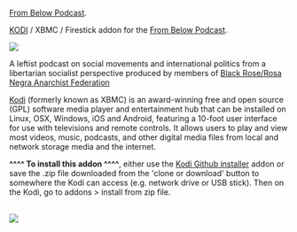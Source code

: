 <a href="https://frombelowpodcast.com">From Below Podcast</a>.<br>

<a href="kodi.tv">KODI<a> / XBMC / Firestick addon for the <a href="https://frombelowpodcast.com">From Below Podcast</a>.<br>

<img src="https://frombelowpodcast.com/wp-content/uploads/2019/02/From-Below-Wide2.jpg"><br>

A leftist podcast on social movements and international politics from a libertarian socialist perspective produced by members of <a href="http://blackrosefed.org/">Black Rose/Rosa Negra Anarchist Federation</a><br>

<a href="www.kodi.tv">Kodi</a> (formerly known as XBMC) is an award-winning free and open source (GPL) software media player and entertainment hub that can be installed on Linux, OSX, Windows, iOS and Android, featuring a 10-foot user interface for use with televisions and remote controls. It allows users to play and view most videos, music, podcasts, and other digital media files from local and network storage media and the internet.<br>

<b>^^^^ To install this addon ^^^^</b>, either use the <a href="https://www.tvaddons.co/github-browser-kodi/">Kodi Github installer</a> addon or save the .zip file downloaded from the 'clone or download' button to somewhere the Kodi can access (e.g. network drive or USB stick). Then on the Kodi, go to addons > install from zip file.<br>

<br><a href="http://www.kodi.tv"><img src="https://kodi.tv/sites/default/files/page/field_image/about--devices.jpg">
